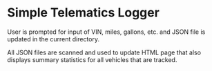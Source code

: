# Simple Telematics Logger

User is prompted for input of VIN, miles, gallons, etc. and JSON
file is updated in the current directory.

All JSON files are scanned and used to update HTML page that also
displays summary statistics for all vehicles that are tracked.
